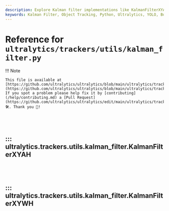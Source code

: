 ```yaml
---
description: Explore Kalman filter implementations like KalmanFilterXYAH and KalmanFilterXYWH for tracking bounding boxes in image space using Ultralytics.
keywords: Kalman Filter, Object Tracking, Python, Ultralytics, YOLO, Bounding Boxes, Image Processing
---
```


# Reference for `ultralytics/trackers/utils/kalman_filter.py`

!!! Note

    This file is available at [https://github.com/ultralytics/ultralytics/blob/main/ultralytics/trackers/utils/kalman_filter.py](https://github.com/ultralytics/ultralytics/blob/main/ultralytics/trackers/utils/kalman_filter.py). If you spot a problem please help fix it by [contributing](/help/contributing.md) a [Pull Request](https://github.com/ultralytics/ultralytics/edit/main/ultralytics/trackers/utils/kalman_filter.py) 🛠️. Thank you 🙏!

<br><br>

## ::: ultralytics.trackers.utils.kalman_filter.KalmanFilterXYAH

<br><br>

## ::: ultralytics.trackers.utils.kalman_filter.KalmanFilterXYWH

<br><br>
